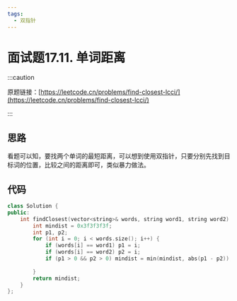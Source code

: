 ```yaml
---
tags:
  - 双指针
---
```


# 面试题17.11. 单词距离

:::caution

原题链接：[https://leetcode.cn/problems/find-closest-lcci/](https://leetcode.cn/problems/find-closest-lcci/)

:::

## 思路

看题可以知，要找两个单词的最短距离，可以想到使用双指针，只要分别先找到目标词的位置，比较之间的距离即可，类似暴力做法。

## 代码

```cpp
class Solution {
public:
    int findClosest(vector<string>& words, string word1, string word2) {
        int mindist = 0x3f3f3f3f;
        int p1, p2;
        for (int i = 0; i < words.size(); i++) {
            if (words[i] == word1) p1 = i;
            if (words[i] == word2) p2 = i;
            if (p1 > 0 && p2 > 0) mindist = min(mindist, abs(p1 - p2));
            
        }
        return mindist;
    }
};
```

